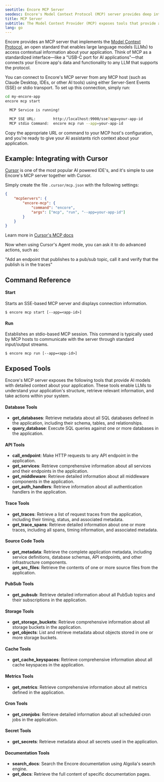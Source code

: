```yaml
---
seotitle: Encore MCP Server
seodesc: Encore's Model Context Protocol (MCP) server provides deep introspection of your application to AI development tools.
title: MCP Server
subtitle: The Model Context Provider (MCP) exposes tools that provide application context to LLMs.
lang: go
---
```


Encore provides an MCP server that implements the [Model Context Protocol](https://modelcontextprotocol.io/introduction), an open standard that enables large language models (LLMs) to access contextual information about your application. Think of MCP as a standardized interface—like a "USB-C port for AI applications"—that connects your Encore app's data and functionality to any LLM that supports the protocol.

You can connect to Encore's MCP server from any MCP host (such as Claude Desktop, IDEs, or other AI tools) using either Server-Sent Events (SSE) or stdio transport. To set up this connection, simply run:

```bash
cd my-encore-app
encore mcp start

  MCP Service is running!

  MCP SSE URL:        http://localhost:9900/sse?app=your-app-id
  MCP stdio Command:  encore mcp run --app=your-app-id
```

Copy the appropriate URL or command to your MCP host's configuration, and you're ready to give your AI assistants rich context about your application.

## Example: Integrating with Cursor

[Cursor](https://cursor.com) is one of the most popular AI powered IDE's, and it's simple to use Encore's MCP server together with Cursor. 

Simply create the file `.cursor/mcp.json` with the following settings:

```json
{
    "mcpServers": {
        "encore-mcp": {
            "command": "encore",
            "args": ["mcp", "run", "--app=your-app-id"]
        }
    }
}
```

Learn more in [Cursor's MCP docs](https://docs.cursor.com/context/model-context-protocol)

Now when using Cursor's Agent mode, you can ask it to do advanced actions, such as:

"Add an endpoint that publishes to a pub/sub topic, call it and verify that the publish is in the traces"

## Command Reference

#### Start

Starts an SSE-based MCP server and displays connection information.

```shell
$ encore mcp start [--app=<app-id>]
```

#### Run

Establishes an stdio-based MCP session. This command is typically used by MCP hosts to communicate with the server through standard input/output streams.

```shell
$ encore mcp run [--app=<app-id>]
```

## Exposed Tools

Encore's MCP server exposes the following tools that provide AI models with detailed context about your application. These tools enable LLMs to understand your application's structure, retrieve relevant information, and take actions within your system.

#### Database Tools

- **get_databases**: Retrieve metadata about all SQL databases defined in the application, including their schema, tables, and relationships.
- **query_database**: Execute SQL queries against one or more databases in the application.

#### API Tools

- **call_endpoint**: Make HTTP requests to any API endpoint in the application.
- **get_services**: Retrieve comprehensive information about all services and their endpoints in the application.
- **get_middleware**: Retrieve detailed information about all middleware components in the application.
- **get_auth_handlers**: Retrieve information about all authentication handlers in the application.

#### Trace Tools

- **get_traces**: Retrieve a list of request traces from the application, including their timing, status, and associated metadata.
- **get_trace_spans**: Retrieve detailed information about one or more traces, including all spans, timing information, and associated metadata.

#### Source Code Tools

- **get_metadata**: Retrieve the complete application metadata, including service definitions, database schemas, API endpoints, and other infrastructure components.
- **get_src_files**: Retrieve the contents of one or more source files from the application.

#### PubSub Tools

- **get_pubsub**: Retrieve detailed information about all PubSub topics and their subscriptions in the application.

#### Storage Tools

- **get_storage_buckets**: Retrieve comprehensive information about all storage buckets in the application.
- **get_objects**: List and retrieve metadata about objects stored in one or more storage buckets.

#### Cache Tools

- **get_cache_keyspaces**: Retrieve comprehensive information about all cache keyspaces in the application.

#### Metrics Tools

- **get_metrics**: Retrieve comprehensive information about all metrics defined in the application.

#### Cron Tools

- **get_cronjobs**: Retrieve detailed information about all scheduled cron jobs in the application.

#### Secret Tools

- **get_secrets**: Retrieve metadata about all secrets used in the application.

#### Documentation Tools

- **search_docs**: Search the Encore documentation using Algolia's search engine.
- **get_docs**: Retrieve the full content of specific documentation pages.

